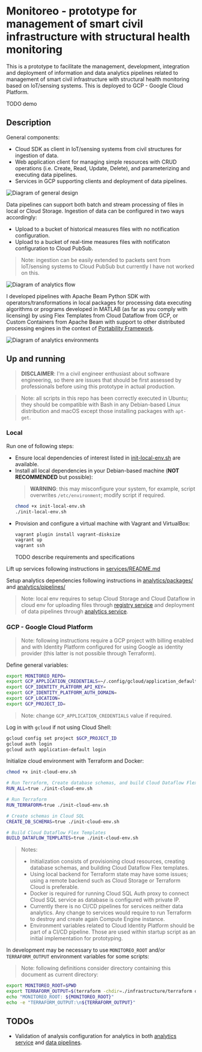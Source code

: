 # Monitoreo - prototype for management of smart civil infrastructure with structural health monitoring

This is a prototype to facilitate the management, development, integration and deployment of information and data analytics pipelines related to management of smart civil infrastructure with structural health monitoring based on IoT/sensing systems. This is deployed to GCP - Google Cloud Platform.

TODO demo

## Description

General components:
- Cloud SDK as client in IoT/sensing systems from civil structures for ingestion of data.
- Web application client for managing simple resources with CRUD operations (i.e. Create, Read, Update, Delete), and parameterizing and executing data pipelines.
- Services in GCP supporting clients and deployment of data pipelines.

![Diagram of general design](diagram.general.png)

Data pipelines can support both batch and stream processing of files in local or Cloud Storage. Ingestion of data can be configured in two ways accordingly:
- Upload to a bucket of historical measures files with no notification configuration.
- Upload to a bucket of real-time measures files with notificaton configuration to Cloud PubSub.

> Note: ingestion can be easily extended to packets sent from IoT/sensing systems to Cloud PubSub but currently I have not worked on this.

![Diagram of analytics flow](diagram.analytics.png)

I developed pipelines with Apache Beam Python SDK with operators/transformations in local packages for processing data executing algorithms or programs developed in MATLAB (as far as you comply with licensing) by using Flex Templates from Cloud Dataflow from GCP, or Custom Containers from Apache Beam with support to other distributed processing engines in the context of [Portability Framework](https://beam.apache.org/roadmap/portability/).

![Diagram of analytics environments](diagram.dataflow.png)

## Up and running

> **DISCLAIMER**: I'm a civil engineer enthusiast about software engineering, so there are issues that should be first assessed by professionals before using this prototype in actual production.

> Note: all scripts in this repo has been correctly executed in Ubuntu; they should be compatible with Bash in any Debian-based Linux distribution and macOS except those installing packages with `apt-get`.

### Local

Run one of following steps:
- Ensure local dependencies of interest listed in [init-local-env.sh](init-local-env.sh) are available.
- Install all local dependencies in your Debian-based machine (**NOT RECOMMENDED** but possible):
  > **WARNING**: this may misconfigure your system, for example, script overwrites `/etc/environment`; modify script if required.
    ```bash
    chmod +x init-local-env.sh
    ./init-local-env.sh
    ```
- Provision and configure a virtual machine with Vagrant and VirtualBox:
    ```bash
    vagrant plugin install vagrant-disksize
    vagrant up
    vagrant ssh
    ```
  TODO describe requirements and specifications

Lift up services following instructions in [services/README.md](services/README.md)

Setup analytics dependencies following instructions in [analytics/packages/](analytics/packages/) and [analytics/pipelines/](analytics/pipelines/)

> Note: local env requires to setup Cloud Storage and Cloud Dataflow in cloud env for uploading files through [registry service](services/registry) and deployment of data pipelines through [analytics service](services/analytics).

### GCP - Google Cloud Platform

> Note: following instructions require a GCP project with billing enabled and with Identity Platform configured for using Google as identity provider (this latter is not possible through Terraform).

Define general variables:
```bash
export MONITOREO_REPO=
export GCP_APPLICATION_CREDENTIALS=~/.config/gcloud/application_default_credentials.json
export GCP_IDENTITY_PLATFORM_API_KEY=
export GCP_IDENTITY_PLATFORM_AUTH_DOMAIN=
export GCP_LOCATION=
export GCP_PROJECT_ID=
```
> Note: change `GCP_APPLICATION_CREDENTIALS` value if required.

Log in with `gcloud` if not using Cloud Shell: 
```bash
gcloud config set project $GCP_PROJECT_ID
gcloud auth login
gcloud auth application-default login
```

Initialize cloud environment with Terraform and Docker:
```bash
chmod +x init-cloud-env.sh

# Run Terraform, Create database schemas, and build Cloud Dataflow Flex Templates
RUN_ALL=true ./init-cloud-env.sh

# Run Terraform
RUN_TERRAFORM=true ./init-cloud-env.sh

# Create schemas in Cloud SQL
CREATE_DB_SCHEMAS=true ./init-cloud-env.sh

# Build Cloud Dataflow Flex Templates
BUILD_DATAFLOW_TEMPLATES=true ./init-cloud-env.sh
```
> Notes:
> - Initialization consists of provisioning cloud resources, creating database schemas, and building Cloud Dataflow Flex templates.
> - Using local backend for Terraform state may have some issues; using a remote backend such as Cloud Storage or Terraform Cloud is preferable.
> - Docker is required for running Cloud SQL Auth proxy to connect Cloud SQL service as database is configured with private IP.
> - Currently there is no CI/CD pipelines for services neither data analytics. Any change to services would require to run Terraform to destroy and create again Compute Engine instance.
> - Environment variables related to Cloud Identity Platform should be part of a CI/CD pipeline. Those are used within startup script as an initial implementation for prototyping.

In development may be necessary to use `MONITOREO_ROOT` and/or `TERRAFORM_OUTPUT` environment variables for some scripts:
> Note: following definitions consider directory containing this document as current directory:
```bash
export MONITOREO_ROOT=$PWD
export TERRAFORM_OUTPUT=$(terraform -chdir=./infrastructure/terraform output -json)
echo "MONITOREO_ROOT: ${MONITOREO_ROOT}"
echo -e "TERRAFORM_OUTPUT:\n${TERRAFORM_OUTPUT}"
```

## TODOs

- Validation of analysis configuration for analytics in both [analytics service](services/analytics) and [data pipelines](analytics/pipelines).

